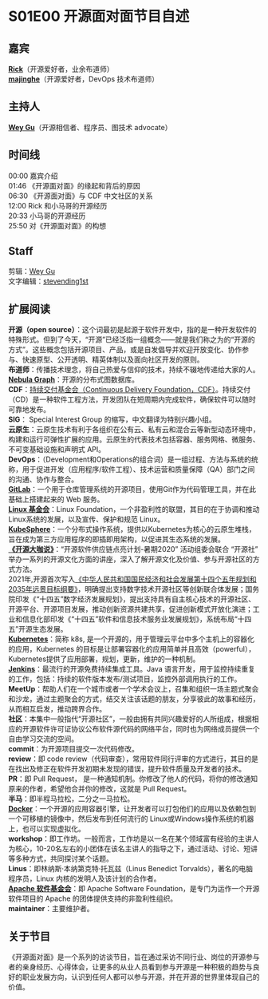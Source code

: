 # S01E00 开源面对面节目自述


## 嘉宾
**[Rick](https://github.com/linuxsuren)**（开源爱好者，业余布道师）  
**[majinghe](https://github.com/majinghe)**（开源爱好者，DevOps 技术布道师）  

## 主持人
**[Wey Gu](https://github.com/wey-gu)**（开源相信者、程序员、图技术 advocate）  


## 时间线
00:00 嘉宾介绍  
01:46 《开源面对面》的缘起和背后的原因  
06:30 《开源面对面》与 CDF 中文社区的关系  
12:00 Rick 和小马哥的开源经历  
20:33 小马哥的开源经历  
25:50 对《开源面对面》的构想  


## Staff
剪辑：[Wey Gu](https://github.com/wey-gu)  
文字编辑：[stevending1st](https://github.com/stevending1st)  


## 扩展阅读
**开源（open source）**：这个词最初是起源于软件开发中，指的是一种开发软件的特殊形式。但到了今天，“开源”已经泛指一组概念——就是我们称之为的“开源的方式”。这些概念包括开源项目、产品，或是自发倡导并欢迎开放变化、协作参与、快速原型、公开透明、精英体制以及面向社区开发的原则。  
**布道师**：传播技术理念，将自己热爱与信仰的技术，持续不辍地传递给大家的人。  
**[Nebula Graph](https://nebula-graph.com.cn/)**：开源的分布式图数据库。  
**CDF**：[持续交付基金会（Continuous Delivery Foundation，CDF）](https://cd.foundation/)。持续交付（CD）是一种软件工程方法，开发团队在短周期内完成软件，确保软件可以随时可靠地发布。  
**SIG**： Special Interest Group 的缩写，中文翻译为特别兴趣小组。  
**云原生**：云原生技术有利于各组织在公有云、私有云和混合云等新型动态环境中，构建和运行可弹性扩展的应用。云原生的代表技术包括容器、服务网格、微服务、不可变基础设施和声明式 API。  
**DevOps**：（Development和Operations的组合词）是一组过程、方法与系统的统称，用于促进开发（应用程序/软件工程）、技术运营和质量保障（QA）部门之间的沟通、协作与整合。  
**[GitLab](https://about.gitlab.com/)**：一个用于仓库管理系统的开源项目，使用Git作为代码管理工具，并在此基础上搭建起来的 Web 服务。  
**[Linux 基金会](https://www.linuxfoundation.org/)**：Linux Foundation，一个非盈利性的联盟，其目的在于协调和推动Linux系统的发展，以及宣传、保护和规范 Linux。  
**[KubeSphere](https://kubesphere.com.cn/)**：一个分布式操作系统，提供以Kubernetes为核心的云原生堆栈，旨在成为第三方应用程序的即插即用架构，以促进其生态系统的发展。  
**[《开源大咖说》](https://summer.iscas.ac.cn/#/liveshow)**：“开源软件供应链点亮计划-暑期2020” 活动组委会联合 “开源社” 举办一系列的开源文化方面的讲座，深入了解开源文化及价值、参与开源社区的方式方法。  
2021年,开源首次写入[《中华人民共和国国民经济和社会发展第十四个五年规划和2035年远景目标纲要》](http://www.gov.cn/xinwen/2021-03/13/content_5592681.htm)，明确提出支持数字技术开源社区等创新联合体发展；国务院印发《“十四五”数字经济发展规划》，提出支持具有自主核心技术的开源社区、开源平台、开源项目发展，推动创新资源共建共享，促进创新模式开放化演进；工业和信息化部印发《“十四五”软件和信息技术服务业发展规划》，系统布局“十四五”开源生态发展。  
**[Kubernetes](https://kubernetes.io/zh/)**：简称 k8s, 是一个开源的，用于管理云平台中多个主机上的容器化的应用，Kubernetes 的目标是让部署容器化的应用简单并且高效（powerful），Kubernetes提供了应用部署，规划，更新，维护的一种机制。  
**[Jenkins](https://www.jenkins.io/)**：最流行的开源免费持续集成工具。Java 语言开发，用于监控持续重复的工作，包括：持续的软件版本发布/测试项目，监控外部调用执行的工作。  
**MeetUp**：帮助人们在一个城市或者一个学术会议上，召集和组织一场主题式聚会和沙龙，通过主题聚会的方式，结交关注该话题的朋友，分享彼此的故事和经历，从而相互启发，推动跨界合作。  
**社区**：本集中一般指代“开源社区”，一般由拥有共同兴趣爱好的人所组成，根据相应的开源软件许可证协议公布软件源代码的网络平台，同时也为网络成员提供一个自由学习交流的空间。  
**commit**：为开源项目提交一次代码修改。  
**review**：即 code review（代码审查），常用软件同行评审的方式进行，其目的是在找出及修正在软件开发初期未发现的错误，提升软件质量及开发者的技术。  
**PR**：即 Pull Request， 是一种通知机制。你修改了他人的代码，将你的修改通知原来的作者，希望他合并你的修改，这就是 Pull Request。  
**半马**：即半程马拉松，二分之一马拉松。  
**[Docker](https://www.docker.com/)**：一个开源的应用容器引擎，让开发者可以打包他们的应用以及依赖包到一个可移植的镜像中，然后发布到任何流行的 Linux或Windows操作系统的机器上，也可以实现虚拟化。  
**workshop**：即工作坊。一般而言，工作坊是以一名在某个领域富有经验的主讲人为核心，10-20名左右的小团体在该名主讲人的指导之下，通过活动、讨论、短讲等多种方式，共同探讨某个话题。  
**Linus**：即林纳斯·本纳第克特·托瓦兹（Linus Benedict Torvalds），著名的电脑程序员，Linux 内核的发明人及该计划的合作者。  
**[Apache 软件基金会](https://apache.org/)**：即 Apache Software Foundation，是专门为运作一个开源软件项目的 Apache 的团体提供支持的非盈利性组织。  
**maintainer**：主要维护者。  


## 关于节目
《开源面对面》是一个系列的访谈节目，旨在通过采访不同行业、岗位的开源参与者的亲身经历、心得体会，让更多的从业人员看到参与开源是一种积极的趋势与良好的职业发展方向，认识到任何人都可以参与开源，并在开源的世界里体现自己的价值。
